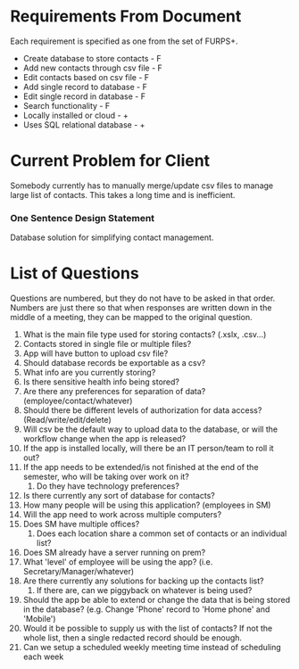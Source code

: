 # Requirements From Document
Each requirement is specified as one from the set of FURPS+.
- Create database to store contacts - F
- Add new contacts through csv file - F
- Edit contacts based on csv file - F
- Add single record to database - F
- Edit single record in database - F
- Search functionality - F
- Locally installed or cloud - +
- Uses SQL relational database - +

# Current Problem for Client
Somebody currently has to manually merge/update csv files to manage large list of contacts. This takes a long time and is inefficient.

### One Sentence Design Statement
Database solution for simplifying contact management.

# List of Questions
Questions are numbered, but they do not have to be asked in that order. Numbers are just there so that when responses are written down in the middle of a meeting, they can be mapped to the original question.

1. What is the main file type used for storing contacts? (.xslx, .csv...)
3. Contacts stored in single file or multiple files?
4. App will have button to upload csv file?
5. Should database records be exportable as a csv?
6. What info are you currently storing?
7. Is there sensitive health info being stored?
8. Are there any preferences for separation of data? (employee/contact/whatever)
9. Should there be different levels of authorization for data access? (Read/write/edit/delete)
10. Will csv be the default way to upload data to the database, or will the workflow change when the app is released?
11. If the app is installed locally, will there be an IT person/team to roll it out?
12. If the app needs to be extended/is not finished at the end of the semester, who will be taking over work on it?
	1. Do they have technology preferences?
13. Is there currently any sort of database for contacts?
14. How many people will be using this application? (employees in SM)
15. Will the app need to work across multiple computers?
16. Does SM have multiple offices?
	1. Does each location share a common set of contacts or an individual list?
17. Does SM already have a server running on prem?
18. What 'level' of employee will be using the app? (i.e. Secretary/Manager/whatever)
19. Are there currently any solutions for backing up the contacts list?
	1. If there are, can we piggyback on whatever is being used?
20. Should the app be able to extend or change the data that is being stored in the database? (e.g. Change 'Phone' record to 'Home phone' and 'Mobile')
21. Would it be possible to supply us with the list of contacts? If not the whole list, then a single redacted record should be enough.
22. Can we setup a scheduled weekly meeting time instead of scheduling each week